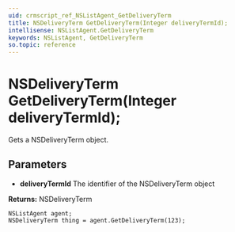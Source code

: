 ```yaml
---
uid: crmscript_ref_NSListAgent_GetDeliveryTerm
title: NSDeliveryTerm GetDeliveryTerm(Integer deliveryTermId);
intellisense: NSListAgent.GetDeliveryTerm
keywords: NSListAgent, GetDeliveryTerm
so.topic: reference
---
```


# NSDeliveryTerm GetDeliveryTerm(Integer deliveryTermId);

Gets a NSDeliveryTerm object.

## Parameters

* **deliveryTermId** The identifier of the NSDeliveryTerm object

**Returns:** NSDeliveryTerm

```crmscript
NSListAgent agent;
NSDeliveryTerm thing = agent.GetDeliveryTerm(123);
```

